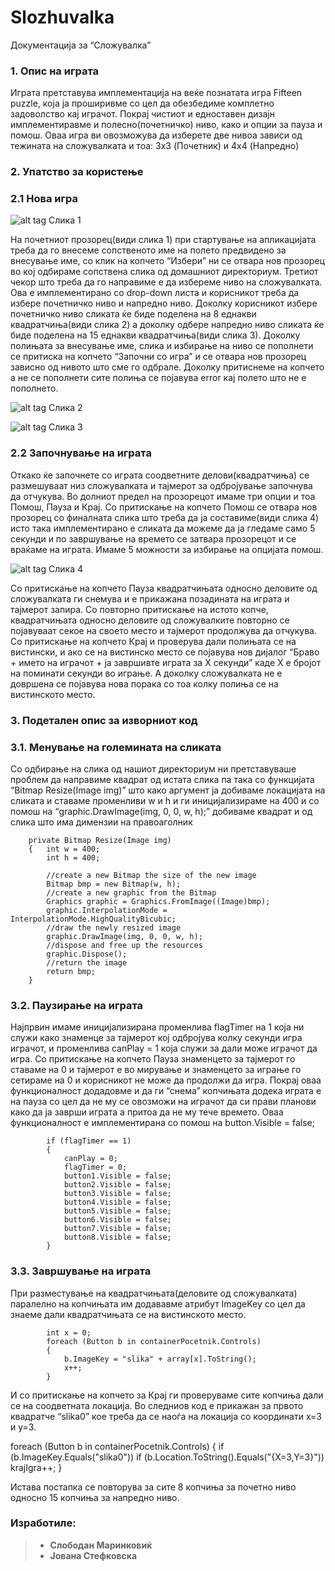 # Slozhuvalka

Документација за “Сложувалка”

### 1. Опис на играта
Играта претставува имплементација на веќе познатата игра Fifteen puzzle, која ја проширивме со цел да обезбедиме комплетно задоволство кај играчот. Покрај чистиот и едноставен дизајн имплементиравме и полесно(почетничко) ниво, како и опции за пауза и помош. Оваа игра ви овозможува да изберете две нивоа зависи од тежината на сложувалката и тоа: 3x3 (Почетник) и 4x4 (Напредно) 

### 2. Упатство за користење
### 2.1 Нова игра
 
 ![alt tag](https://image.prntscr.com/image/846d20dc66b94f35b7caa62142cfc816.png)
Слика 1

На почетниот прозорец(види слика 1) при стартување на апликацијата треба да го внесеме сопственото име на полето предвидено за внесување име, со клик на копчето “Избери” ни се отвара нов прозорец во кој одбираме сопствена слика од домашниот директориум. Третиот чекор што треба да го направиме е да избереме ниво на сложувалката. Ова е имплементирано со drop-down листа и корисникот  треба да избере почетничко ниво и напредно ниво. Доколку корисникот избере почетничко ниво сликата ќе биде поделена на 8 еднакви квадратчиња(види слика 2)  а доколку одбере напредно ниво сликата ќе биде поделена на 15 еднакви квадратчиња(види слика  3).  Доколку полињата за внесување име, слика и избирање  на ниво се пополнети се притиска на копчето “Започни со игра” и се отвара нов прозорец зависно од нивото што сме го одбрале. Доколку притиснеме на копчето а не се пополнети сите полиња се појавува error кај полето што не е пополнето.  

 ![alt tag](https://image.prntscr.com/image/f14f4ca5129c4767b14cd85ddebeabbc.png)
Слика 2

 ![alt tag](https://image.prntscr.com/image/33bef3f42ee4422387cec49142a38a66.png)
Слика 3


### 2.2 Започнување на играта
Откако ќе започнете со играта соодветните делови(квадратчиња) се размешуваат низ сложувалката и тајмерот за одбројување започнува да отчукува. Во долниот предел на прозорецот имаме три опции и тоа Помош, Пауза и Крај. Со притискање на копчето Помош се отвара нов прозорец со финалната слика што треба да ја составиме(види слика 4) исто така имплементирано е сликата да можеме да ја гледаме само 5 секунди и по завршување на времето се затвара прозорецот и се враќаме на играта. Имаме 5 можности за избирање на опцијата помош. 
 
 ![alt tag](https://image.prntscr.com/image/72a850f2b67e413b92ea2416fd2c50fa.png)
Слика 4

Со притискање на копчето Пауза квадратчињата односно деловите од сложувалката ги снемува и е прикажана позадината на играта и тајмерот запира. Со повторно притискање на истото копче, квадратчињата односно деловите од сложувалките повторно се појавуваат секое на своето место и тајмерот продолжува да отчукува.  
Со притискање на копчето Крај и проверува дали полињата се на вистински, и ако се на вистинско место се појавува нов дијалог “Браво + името на играчот + ја завршивте играта за X секунди” каде X е бројот на поминати секунди во играње. А доколку сложувалката не е довршена се појавува нова порака со тоа колку полиња се на вистинското место.

### 3. Подетален опис за изворниот код
### 3.1. Менување на големината на сликата
Со одбирање на слика од нашиот директориум ни претставуваше проблем да направиме квадрат од истата слика па така со функцијата “Bitmap Resize(Image img)” што како аргумент ја добиваме локацијата на сликата и ставаме променливи w и h и ги иницијализираме на 400  и со помош на “graphic.DrawImage(img, 0, 0, w, h);” добиваме квадрат и од слика што има димензии на правоаголник


        private Bitmap Resize(Image img)
        {   int w = 400;
            int h = 400;

            //create a new Bitmap the size of the new image
            Bitmap bmp = new Bitmap(w, h);
            //create a new graphic from the Bitmap
            Graphics graphic = Graphics.FromImage((Image)bmp);
            graphic.InterpolationMode = InterpolationMode.HighQualityBicubic;
            //draw the newly resized image
            graphic.DrawImage(img, 0, 0, w, h);
            //dispose and free up the resources
            graphic.Dispose();
            //return the image
            return bmp;
        }

### 3.2. Паузирање на играта
Најпрвин имаме иницијализирана променлива flagTimer на 1 која ни служи како знаменце за тајмерот кој одбројува колку секунди игра играчот, и променлива canPlay = 1 која служи за дали може играчот да игра. Со притискање на копчето Пауза знаменцето за тајмерот го ставаме на 0 и тајмерот е во мирување и знаменцето за играње го сетираме на 0 и корисникот не може да продолжи да игра. Покрај оваа функционалност додадовме и да ги “снема” копчињата додека играта е на пауза со цел да не му се овозможи на играчот да си прави планови како да ја заврши играта а притоа да не му тече времето. Оваа функционалност е имплементирана со помош на button.Visible = false;

            if (flagTimer == 1)
            {
                canPlay = 0;
                flagTimer = 0;
                button1.Visible = false;
                button2.Visible = false;
                button3.Visible = false;
                button4.Visible = false;
                button5.Visible = false;
                button6.Visible = false;
                button7.Visible = false;
                button8.Visible = false;         
            }

### 3.3. Завршување на играта
При разместување на квадратчињата(деловите од сложувалката) паралелно на копчињата им додававме атрибут ImageKey со цел да знаеме дали квадратчињата се на вистинското место.

            int x = 0;
            foreach (Button b in containerPocetnik.Controls)
            {    
                b.ImageKey = "slika" + array[x].ToString();
                x++;
            }
            
И со притискање на копчето за Крај ги проверуваме сите копчиња дали се на соодветната локација. Во следниов код е прикажан за првото квадратче “slika0” кое треба да се наоѓа на локација со координати x=3 и y=3.

foreach (Button b in containerPocetnik.Controls)
            {
                if (b.ImageKey.Equals("slika0"))
                    if (b.Location.ToString().Equals("{X=3,Y=3}"))
                        krajIgra++; 
	}
  
Истава постапка се повторува за сите 8 копчиња за почетно ниво односно 15 копчиња за напредно ниво.

### Изработиле:

>- **Слободан Маринковиќ**
>- **Јована Стефковска**




